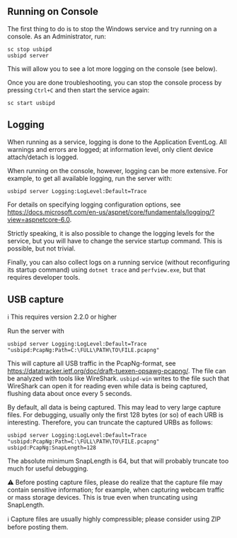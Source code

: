 ## Running on Console

The first thing to do is to stop the Windows service and try running on a console.
As an Administrator, run:
```pwsh
sc stop usbipd
usbipd server
```
This will allow you to see a lot more logging on the console (see below).

Once you are done troubleshooting, you can stop the console process by pressing `Ctrl+C` and then start the service again:
```
sc start usbipd
```

## Logging

When running as a service, logging is done to the Application EventLog. All warnings and errors are logged;
at information level, only client device attach/detach is logged.

When running on the console, however, logging can be more extensive. For example, to get all available logging, run the server with:
```pwsh
usbipd server Logging:LogLevel:Default=Trace
```

For details on specifying logging configuration options, see <https://docs.microsoft.com/en-us/aspnet/core/fundamentals/logging/?view=aspnetcore-6.0>.

Strictly speaking, it is also possible to change the logging levels for the service, but you will have to change the service startup command. This is possible, but not trivial.

Finally, you can also collect logs on a running service (without reconfiguring its startup command) using `dotnet trace` and `perfview.exe`, but that requires developer tools.

## USB capture

ℹ️ This requires version 2.2.0 or higher

Run the server with
```pwsh
usbipd server Logging:LogLevel:Default=Trace "usbipd:PcapNg:Path=C:\FULL\PATH\TO\FILE.pcapng"
```

This will capture all USB traffic in the PcapNg-format, see https://datatracker.ietf.org/doc/draft-tuexen-opsawg-pcapng/. The file can be analyzed with tools like WireShark. `usbipd-win` writes to the file such that WireShark can open it for reading even while data is being captured, flushing data about once every 5 seconds.

By default, all data is being captured. This may lead to very large capture files. For debugging, usually only the first 128 bytes (or so) of each URB is interesting. Therefore, you can truncate the captured URBs as follows:
```pwsh
usbipd server Logging:LogLevel:Default=Trace "usbipd:PcapNg:Path=C:\FULL\PATH\TO\FILE.pcapng" usbipd:PcapNg:SnapLength=128
```
The absolute minimum SnapLength is 64, but that will probably truncate too much for useful debugging.

:warning: Before posting capture files, please do realize that the capture file may contain sensitive information; for example, when capturing webcam traffic or mass storage devices. This is true even when truncating using SnapLength.

ℹ️ Capture files are usually highly compressible; please consider using ZIP before posting them. 